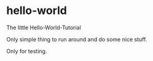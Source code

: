 # hello-world
The little Hello-World-Tutorial

Only simple thing to run around and do some nice stuff.

Only for testing.
